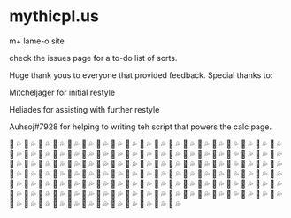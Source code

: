 # mythicpl.us
m+ lame-o site

check the issues page for a to-do list of sorts.

Huge thank yous to everyone that provided feedback.
Special thanks to: 

  Mitcheljager for initial restyle
  
  Heliades for assisting with further restyle
  
  Auhsoj\#7928 for helping to writing teh script that powers the calc page.


:eggplant: :sweat_drops: :eggplant: :sweat_drops: :eggplant: :sweat_drops: :eggplant: :sweat_drops: :eggplant: :sweat_drops: :eggplant: :sweat_drops: :eggplant: :sweat_drops: :eggplant: :sweat_drops: :eggplant: :sweat_drops: :eggplant: :sweat_drops: :eggplant: :sweat_drops: :eggplant: :sweat_drops: :eggplant: :sweat_drops: :eggplant: :sweat_drops: :eggplant: :sweat_drops: :eggplant: :sweat_drops: :eggplant: :sweat_drops: :eggplant: :sweat_drops: :eggplant: :sweat_drops: :eggplant: :sweat_drops: :eggplant: :sweat_drops: :eggplant: :sweat_drops: :eggplant: :sweat_drops: :eggplant: :sweat_drops: :eggplant: :sweat_drops: :eggplant: :sweat_drops: :eggplant: :sweat_drops: :eggplant: :sweat_drops: :eggplant: :sweat_drops: :eggplant: :sweat_drops: :eggplant: :sweat_drops: :eggplant: :sweat_drops: :eggplant: :sweat_drops: :eggplant: :sweat_drops: :eggplant: :sweat_drops: :eggplant: :sweat_drops: :eggplant: :sweat_drops: :eggplant: :sweat_drops: :eggplant: :sweat_drops: :eggplant: :sweat_drops: :eggplant: :sweat_drops: :eggplant: :sweat_drops: :eggplant: :sweat_drops: :eggplant: :sweat_drops: :eggplant: :sweat_drops: :eggplant: :sweat_drops: :eggplant: :sweat_drops: :eggplant: :sweat_drops: :eggplant: :sweat_drops: :eggplant: :sweat_drops: :eggplant: :sweat_drops: :eggplant: :sweat_drops: :eggplant: :sweat_drops: :eggplant: :sweat_drops: :eggplant: :sweat_drops: :eggplant: :sweat_drops: :eggplant: :sweat_drops: :eggplant: :sweat_drops: :eggplant: :sweat_drops: :eggplant: :sweat_drops: :eggplant: :sweat_drops: :eggplant: :sweat_drops: :eggplant: :sweat_drops: :eggplant: :sweat_drops: :eggplant: :sweat_drops: :eggplant: :sweat_drops: :eggplant: :sweat_drops: :eggplant: :sweat_drops: :eggplant: :sweat_drops: :eggplant: :sweat_drops: :eggplant: :sweat_drops: :eggplant: :sweat_drops: :eggplant: :sweat_drops: :eggplant: :sweat_drops: :eggplant: :sweat_drops: :eggplant: :sweat_drops: :eggplant: :sweat_drops: :eggplant: :sweat_drops: :eggplant: :sweat_drops: :eggplant: :sweat_drops: :eggplant: :sweat_drops: :eggplant: :sweat_drops: :eggplant: :sweat_drops: :eggplant: :sweat_drops: :eggplant: :sweat_drops: :eggplant: :sweat_drops: :eggplant: :sweat_drops: :eggplant: :sweat_drops: :eggplant: :sweat_drops: :eggplant: :sweat_drops: :eggplant: :sweat_drops: :eggplant: :sweat_drops: :eggplant: :sweat_drops: :eggplant: :sweat_drops: :eggplant: :sweat_drops: :eggplant: :sweat_drops: :eggplant: :sweat_drops: :eggplant: :sweat_drops: :eggplant: :sweat_drops: :eggplant: :sweat_drops: :eggplant: :sweat_drops: :eggplant: :sweat_drops: :eggplant: :sweat_drops: :eggplant: :sweat_drops: :eggplant: :sweat_drops: :eggplant: :sweat_drops: :eggplant: :sweat_drops: :eggplant: :sweat_drops: :eggplant: :sweat_drops: :eggplant: :sweat_drops: :eggplant: :sweat_drops: :eggplant: :sweat_drops: :eggplant: :sweat_drops: :eggplant: :sweat_drops: :eggplant: :sweat_drops: :eggplant: :sweat_drops: :eggplant: :sweat_drops: :eggplant: :sweat_drops: :eggplant: :sweat_drops: :eggplant: :sweat_drops: :eggplant: :sweat_drops: :eggplant: :sweat_drops: :eggplant: :sweat_drops: :eggplant: :sweat_drops: :eggplant: :sweat_drops: :eggplant: :sweat_drops:
